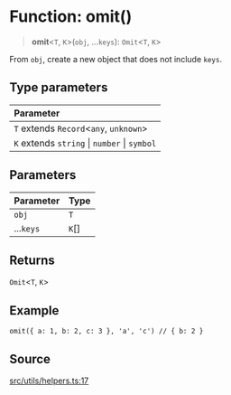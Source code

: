 # Function: omit()

> **omit**\<`T`, `K`\>(`obj`, ...`keys`): `Omit`\<`T`, `K`\>

From `obj`, create a new object that does not include `keys`.

## Type parameters

| Parameter |
| :------ |
| `T` extends `Record`\<`any`, `unknown`\> |
| `K` extends `string` \| `number` \| `symbol` |

## Parameters

| Parameter | Type |
| :------ | :------ |
| `obj` | `T` |
| ...`keys` | `K`[] |

## Returns

`Omit`\<`T`, `K`\>

## Example

```
omit({ a: 1, b: 2, c: 3 }, 'a', 'c') // { b: 2 }
```

## Source

[src/utils/helpers.ts:17](https://github.com/dexaai/llm-tools/blob/5a38bb8/src/utils/helpers.ts#L17)
